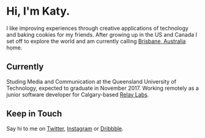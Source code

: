 # Hi, I'm Katy.
I like improving experiences through creative applications of technology and baking cookies for my friends.
After growing up in the US and Canada I set off to explore the world and am currently calling [Brisbane, Australia](https://media.giphy.com/media/E6AKG0k1r2vx6/giphy.gif) home.

## Currently
Studing Media and Communication at the Queensland University of Technology, expected to graduate in November 2017.
Working remotely as a junior software developer for Calgary-based [Relay Labs](https://www.relaylabs.co).

## Keep in Touch
Say hi to me on [Twitter](https://twitter.com/katyatherholt), [Instagram](https://www.instagram.com/katherholt/) or [Dribbble](https://dribbble.com/katherholt).


